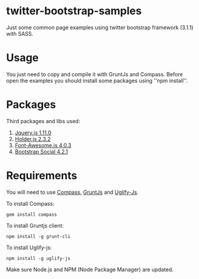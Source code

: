 twitter-bootstrap-samples
=========================

Just some common page examples using twitter bootstrap framework (3.1.1)
with SASS.

Usage
=====

You just need to copy and compile it with GruntJs and Compass.
Before open the examples you should install some packages using ''npm install''.

Packages
========

Third packages and libs used:

1. [Jquery.js 1.11.0](http://code.jquery.com/jquery-1.11.0.js)
2. [Holder.js 2.3.2](https://github.com/imsky/holder)
3. [Font-Awesome.js 4.0.3](https://github.com/FortAwesome/Font-Awesome)
4. [Bootstrap Social 4.2.1](https://github.com/lipis/bootstrap-social)

Requirements
=====

You will need to use [Compass](http://compass-style.org/), [GruntJs](gruntjs.com)
and [Uglify-Js](https://github.com/mishoo/UglifyJS2).

To install Compass:

    gem install compass

To install Gruntjs client:

    npm install -g grunt-cli

To install Uglify-js:

    npm install -g uglify-js

Make sure Node.js and NPM (Node Package Manager) are updated.
